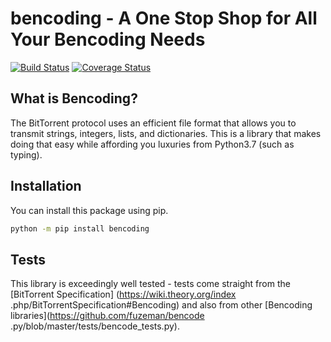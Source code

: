 # bencoding - A One Stop Shop for All Your Bencoding Needs

[![Build Status](https://travis-ci.com/ExSidius/bencoding.svg?branch=master)](https://travis-ci.com/ExSidius/bencoding)
[![Coverage Status](https://coveralls.io/repos/github/ExSidius/bencoding/badge.svg)](https://coveralls.io/github/ExSidius/bencoding)

## What is Bencoding?

The BitTorrent protocol uses an efficient file format that allows you to 
transmit strings, integers, lists, and dictionaries. This is a library
that makes doing that easy while affording you luxuries from Python3.7
(such as typing).

## Installation

You can install this package using pip.

```bash
python -m pip install bencoding
```

## Tests

This library is exceedingly well tested - tests come straight from the [BitTorrent Specification]
(https://wiki.theory.org/index
.php/BitTorrentSpecification#Bencoding)
 and also from other [Bencoding libraries](https://github.com/fuzeman/bencode
 .py/blob/master/tests/bencode_tests.py).
 